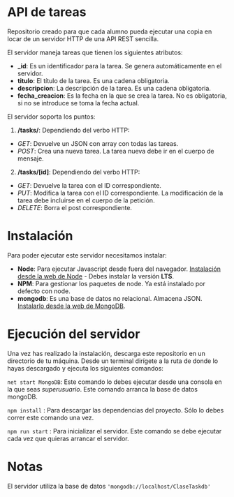 # API de tareas
Repositorio creado para que cada alumno pueda ejecutar una copia en locar de un servidor HTTP de una API REST sencilla.

El servidor maneja tareas que tienen los siguientes atributos:
* **_id**: Es un identificador para la tarea. Se genera automáticamente en el servidor.
* **titulo**: El título de la tarea. Es una cadena obligatoria.
* **descripcion**: La descripción de la tarea. Es una cadena obligatoria.
* **fecha_creacion**: Es la fecha en la que se crea la tarea. No es obligatoria, si no se introduce se toma la fecha actual.


El servidor soporta los puntos:

1. **/tasks/**: Dependiendo del verbo HTTP:
  - *GET*: Devuelve un JSON con array con todas las tareas.
  - *POST*: Crea una nueva tarea. La tarea nueva debe ir en el cuerpo de mensaje.

2. **/tasks/[id]**: Dependiendo del verbo HTTP:
  - *GET*: Devuelve la tarea con el ID correspondiente.
  - *PUT*: Modifica la tarea con el ID correspondiente. La modificación de la tarea debe incluirse en el cuerpo de la petición.
  - *DELETE*: Borra el post correspondiente.


# Instalación
Para poder ejecutar este servidor necesitamos instalar:
*  **Node**: Para ejecutar Javascript desde fuera del navegador. [Instalación desde la web de Node](https://nodejs.org/en/) - Debes instalar la versión **LTS**.
* **NPM**: Para gestionar los paquetes de node. Ya está instalado por defecto con node.
* **mongodb**: Es una base de datos no relacional. Almacena JSON. [Instalarlo desde la web de MongoDB](https://www.mongodb.com/download-center/community).

# Ejecución del servidor

Una vez has realizado la instalación, descarga este repositorio en un directorio de tu máquina. Desde un terminal dirígete a la ruta de donde lo hayas descargado y ejecuta los siguientes comandos:

`net start MongoDB`: Este comando lo debes ejecutar desde una consola en la que seas *superusuario*. Este comando arranca la base de datos mongoDB.

`npm install` : Para descargar las dependencias del proyecto. Sólo lo debes correr este comando una vez.

`npm run start` : Para inicializar el servidor. Este comando se debe ejecutar cada vez que quieras arrancar el servidor. 

# Notas
El servidor utiliza la base de datos `'mongodb://localhost/ClaseTaskdb'`
